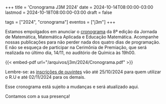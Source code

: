 +++
title = 'Cronograma J3M 2024'
date = 2024-10-14T08:00:00-03:00
lastmod = 2024-10-18T08:00:00-03:00
draft = false

tags = ["2024", "cronograma"]
eventos = ["j3m"]
+++

Estamos empolgados em anunciar o [cronograma](/arquivos/j3m/2024/Cronograma.pdf) da 8ª edição da Jornada de Matemática, Matemática Aplicada e Educação Matemática. Acompanhe nossas publicações para não perder nada dos quatro dias de programação. E não se esqueça de participar na Cerimônia de Premiação, que será realizada no último dia, 14/11, no auditório de Química às 19h00.

{{< embed-pdf url="/arquivos/j3m/2024/Cronograma.pdf" >}}

Lembre-se: as [inscrições de ouvintes](https://forms.gle/RZoWxbXxHu8vhrWH8) vão até 25/10/2024 para quem utilizar o R.U e até 02/11/2024 para os demais.

Esse cronograma está sujeito a mudanças e será atualizado aqui.

Contamos com a sua presença!
